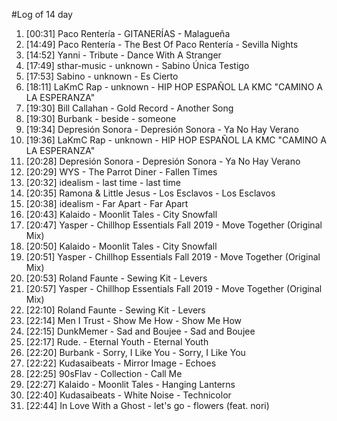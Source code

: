 #Log of 14 day

1. [00:31] Paco Rentería - GITANERÍAS - Malagueña
1. [14:49] Paco Rentería - The Best Of Paco Rentería - Sevilla Nights
1. [14:52] Yanni - Tribute - Dance With A Stranger
1. [17:49] sthar-music - unknown - Sabino Única Testigo
1. [17:53] Sabino - unknown - Es Cierto
1. [18:11] LaKmC Rap - unknown - HIP HOP ESPAÑOL LA KMC "CAMINO A LA ESPERANZA"
1. [19:30] Bill Callahan - Gold Record - Another Song
1. [19:30] Burbank - beside - someone
1. [19:34] Depresión Sonora - Depresión Sonora - Ya No Hay Verano
1. [19:36] LaKmC Rap - unknown - HIP HOP ESPAÑOL LA KMC "CAMINO A LA ESPERANZA"
1. [20:28] Depresión Sonora - Depresión Sonora - Ya No Hay Verano
1. [20:29] WYS - The Parrot Diner - Fallen Times
1. [20:32] idealism - last time - last time
1. [20:35] Ramona & Little Jesus - Los Esclavos - Los Esclavos
1. [20:38] idealism - Far Apart - Far Apart
1. [20:43] Kalaido - Moonlit Tales - City Snowfall
1. [20:47] Yasper - Chillhop Essentials Fall 2019 - Move Together (Original Mix)
1. [20:50] Kalaido - Moonlit Tales - City Snowfall
1. [20:51] Yasper - Chillhop Essentials Fall 2019 - Move Together (Original Mix)
1. [20:53] Roland Faunte - Sewing Kit - Levers
1. [20:57] Yasper - Chillhop Essentials Fall 2019 - Move Together (Original Mix)
1. [22:10] Roland Faunte - Sewing Kit - Levers
1. [22:14] Men I Trust - Show Me How - Show Me How
1. [22:15] DunkMemer - Sad and Boujee - Sad and Boujee
1. [22:17] Rude. - Eternal Youth - Eternal Youth
1. [22:20] Burbank - Sorry, I Like You - Sorry, I Like You
1. [22:22] Kudasaibeats - Mirror Image - Echoes
1. [22:25] 90sFlav - Collection - Call Me
1. [22:27] Kalaido - Moonlit Tales - Hanging Lanterns
1. [22:40] Kudasaibeats - White Noise - Technicolor
1. [22:44] In Love With a Ghost - let's go - flowers (feat. nori)
